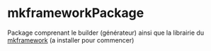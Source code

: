 # mkframeworkPackage
Package comprenant le builder (générateur) ainsi que la librairie du [mkframework](http://www.mkframework.com) (a installer pour commencer)
